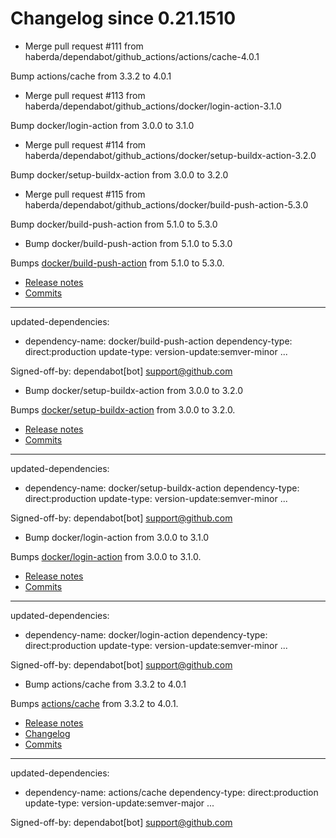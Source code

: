 # Changelog since 0.21.1510
- Merge pull request #111 from haberda/dependabot/github_actions/actions/cache-4.0.1

Bump actions/cache from 3.3.2 to 4.0.1 
- Merge pull request #113 from haberda/dependabot/github_actions/docker/login-action-3.1.0

Bump docker/login-action from 3.0.0 to 3.1.0 
- Merge pull request #114 from haberda/dependabot/github_actions/docker/setup-buildx-action-3.2.0

Bump docker/setup-buildx-action from 3.0.0 to 3.2.0 
- Merge pull request #115 from haberda/dependabot/github_actions/docker/build-push-action-5.3.0

Bump docker/build-push-action from 5.1.0 to 5.3.0 
- Bump docker/build-push-action from 5.1.0 to 5.3.0

Bumps [docker/build-push-action](https://github.com/docker/build-push-action) from 5.1.0 to 5.3.0.
- [Release notes](https://github.com/docker/build-push-action/releases)
- [Commits](https://github.com/docker/build-push-action/compare/v5.1.0...v5.3.0)

---
updated-dependencies:
- dependency-name: docker/build-push-action
  dependency-type: direct:production
  update-type: version-update:semver-minor
...

Signed-off-by: dependabot[bot] <support@github.com> 
- Bump docker/setup-buildx-action from 3.0.0 to 3.2.0

Bumps [docker/setup-buildx-action](https://github.com/docker/setup-buildx-action) from 3.0.0 to 3.2.0.
- [Release notes](https://github.com/docker/setup-buildx-action/releases)
- [Commits](https://github.com/docker/setup-buildx-action/compare/v3.0.0...v3.2.0)

---
updated-dependencies:
- dependency-name: docker/setup-buildx-action
  dependency-type: direct:production
  update-type: version-update:semver-minor
...

Signed-off-by: dependabot[bot] <support@github.com> 
- Bump docker/login-action from 3.0.0 to 3.1.0

Bumps [docker/login-action](https://github.com/docker/login-action) from 3.0.0 to 3.1.0.
- [Release notes](https://github.com/docker/login-action/releases)
- [Commits](https://github.com/docker/login-action/compare/v3.0.0...v3.1.0)

---
updated-dependencies:
- dependency-name: docker/login-action
  dependency-type: direct:production
  update-type: version-update:semver-minor
...

Signed-off-by: dependabot[bot] <support@github.com> 
- Bump actions/cache from 3.3.2 to 4.0.1

Bumps [actions/cache](https://github.com/actions/cache) from 3.3.2 to 4.0.1.
- [Release notes](https://github.com/actions/cache/releases)
- [Changelog](https://github.com/actions/cache/blob/main/RELEASES.md)
- [Commits](https://github.com/actions/cache/compare/v3.3.2...v4.0.1)

---
updated-dependencies:
- dependency-name: actions/cache
  dependency-type: direct:production
  update-type: version-update:semver-major
...

Signed-off-by: dependabot[bot] <support@github.com> 

